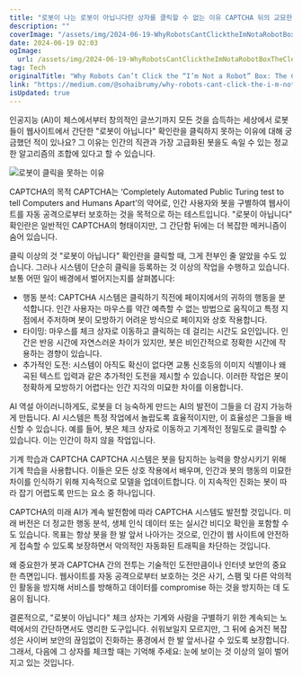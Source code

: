 ```yaml
---
title: "로봇이 나는 로봇이 아닙니다란 상자를 클릭할 수 없는 이유 CAPTCHA 뒤의 교묘한 속임수"
description: ""
coverImage: "/assets/img/2024-06-19-WhyRobotsCantClicktheImNotaRobotBoxTheCleverTrickBehindCAPTCHA_0.png"
date: 2024-06-19 02:03
ogImage:
  url: /assets/img/2024-06-19-WhyRobotsCantClicktheImNotaRobotBoxTheCleverTrickBehindCAPTCHA_0.png
tag: Tech
originalTitle: "Why Robots Can’t Click the “I’m Not a Robot” Box: The Clever Trick Behind CAPTCHA"
link: "https://medium.com/@sohaibrumy/why-robots-cant-click-the-i-m-not-a-robot-box-the-clever-trick-behind-captcha-11337ce1babf"
isUpdated: true
---
```


인공지능 (AI)이 체스에서부터 창의적인 글쓰기까지 모든 것을 습득하는 세상에서 로봇들이 웹사이트에서 간단한 "로봇이 아닙니다" 확인란을 클릭하지 못하는 이유에 대해 궁금했던 적이 있나요? 그 이유는 인간의 직관과 가장 고급화된 봇을도 속일 수 있는 정교한 알고리즘의 조합에 있다고 할 수 있습니다.

![로봇이 클릭을 못하는 이유](/assets/img/2024-06-19-WhyRobotsCantClicktheImNotaRobotBoxTheCleverTrickBehindCAPTCHA_0.png)

CAPTCHA의 목적
CAPTCHA는 ‘Completely Automated Public Turing test to tell Computers and Humans Apart’의 약어로, 인간 사용자와 봇을 구별하여 웹사이트를 자동 공격으로부터 보호하는 것을 목적으로 하는 테스트입니다. "로봇이 아닙니다" 확인란은 일반적인 CAPTCHA의 형태이지만, 그 간단함 뒤에는 더 복잡한 메커니즘이 숨어 있습니다.

클릭 이상의 것
"로봇이 아닙니다" 확인란을 클릭할 때, 그게 전부인 줄 알았을 수도 있습니다. 그러나 시스템이 단순히 클릭을 등록하는 것 이상의 작업을 수행하고 있습니다. 보통 어떤 일이 배경에서 벌어지는지를 살펴봅니다:

<!-- cozy-coder - 수평 -->

<ins class="adsbygoogle"
     style="display:block"
     data-ad-client="ca-pub-4877378276818686"
     data-ad-slot="1107185301"
     data-ad-format="auto"
     data-full-width-responsive="true"></ins>

<script>
     (adsbygoogle = window.adsbygoogle || []).push({});
</script>

- 행동 분석: CAPTCHA 시스템은 클릭하기 직전에 페이지에서의 귀하의 행동을 분석합니다. 인간 사용자는 마우스를 약간 예측할 수 없는 방법으로 움직이고 특정 지점에서 주저하며 봇이 모방하기 어려운 방식으로 페이지와 상호 작용합니다.
- 타이밍: 마우스를 체크 상자로 이동하고 클릭하는 데 걸리는 시간도 요인입니다. 인간은 반응 시간에 자연스러운 차이가 있지만, 봇은 비인간적으로 정확한 시간에 작용하는 경향이 있습니다.
- 추가적인 도전: 시스템이 아직도 확신이 없다면 교통 신호등의 이미지 식별이나 왜곡된 텍스트 입력과 같은 추가적인 도전을 제시할 수 있습니다. 이러한 작업은 봇이 정확하게 모방하기 어렵다는 인간 지각의 미묘한 차이를 이용합니다.

AI 역설
아이러니하게도, 로봇을 더 능숙하게 만드는 AI의 발전이 그들을 더 감지 가능하게 만듭니다. AI 시스템은 특정 작업에서 놀랍도록 효율적이지만, 이 효율성은 그들을 배신할 수 있습니다. 예를 들어, 봇은 체크 상자로 이동하고 기계적인 정밀도로 클릭할 수 있습니다. 이는 인간이 하지 않을 작업입니다.

기계 학습과 CAPTCHA
CAPTCHA 시스템은 봇을 탐지하는 능력을 향상시키기 위해 기계 학습을 사용합니다. 이들은 모든 상호 작용에서 배우며, 인간과 봇의 행동의 미묘한 차이를 인식하기 위해 지속적으로 모델을 업데이트합니다. 이 지속적인 진화는 봇이 따라 잡기 어렵도록 만드는 요소 중 하나입니다.

CAPTCHA의 미래
AI가 계속 발전함에 따라 CAPTCHA 시스템도 발전할 것입니다. 미래 버전은 더 정교한 행동 분석, 생체 인식 데이터 또는 실시간 비디오 확인을 포함할 수도 있습니다. 목표는 항상 봇을 한 발 앞서 나아가는 것으로, 인간이 웹 사이트에 안전하게 접속할 수 있도록 보장하면서 악의적인 자동화된 트래픽을 차단하는 것입니다.

<!-- cozy-coder - 수평 -->

<ins class="adsbygoogle"
     style="display:block"
     data-ad-client="ca-pub-4877378276818686"
     data-ad-slot="1107185301"
     data-ad-format="auto"
     data-full-width-responsive="true"></ins>

<script>
     (adsbygoogle = window.adsbygoogle || []).push({});
</script>

왜 중요한가
봇과 CAPTCHA 간의 전투는 기술적인 도전만큼이나 인터넷 보안의 중요한 측면입니다. 웹사이트를 자동 공격으로부터 보호하는 것은 사기, 스팸 및 다른 악의적인 활동을 방지해 서비스를 방해하고 데이터를 compromise 하는 것을 방지하는 데 도움이 됩니다.

결론적으로, "로봇이 아닙니다" 체크 상자는 기계와 사람을 구별하기 위한 계속되는 노력에서의 간단하면서도 영리한 도구입니다. 쉬워보일지 모르지만, 그 뒤에 숨겨진 복잡성은 사이버 보안의 끊임없이 진화하는 풍경에서 한 발 앞서나갈 수 있도록 보장합니다. 그래서, 다음에 그 상자를 체크할 때는 기억해 주세요: 눈에 보이는 것 이상의 일이 벌어지고 있는 것입니다.
